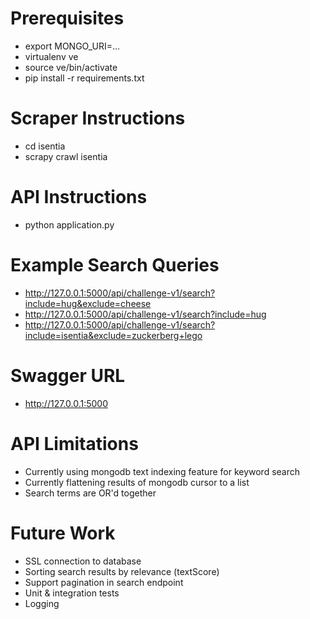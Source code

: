 Prerequisites
=============
- export MONGO_URI=...
- virtualenv ve
- source ve/bin/activate
- pip install -r requirements.txt

Scraper Instructions
====================
- cd isentia
- scrapy crawl isentia

API Instructions
================
- python application.py

Example Search Queries
======================
- http://127.0.0.1:5000/api/challenge-v1/search?include=hug&exclude=cheese
- http://127.0.0.1:5000/api/challenge-v1/search?include=hug
- http://127.0.0.1:5000/api/challenge-v1/search?include=isentia&exclude=zuckerberg+lego

Swagger URL
===========
- http://127.0.0.1:5000

API Limitations
===============
- Currently using mongodb text indexing feature for keyword search
- Currently flattening results of mongodb cursor to a list
- Search terms are OR'd together

Future Work
===========
- SSL connection to database
- Sorting search results by relevance (textScore)
- Support pagination in search endpoint
- Unit & integration tests
- Logging
